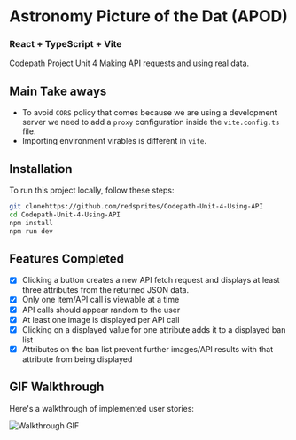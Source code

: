 # Astronomy Picture of the Dat (APOD)

### React + TypeScript + Vite

Codepath Project Unit 4 Making API requests and using real data.

## Main Take aways
  - To avoid `CORS` policy that comes because we are using a development server we need to add a `proxy` configuration inside the `vite.config.ts` file.
  - Importing environment virables is different in `vite`. 

## Installation 
To run this project locally, follow these steps:
``` bash 
git clonehttps://github.com/redsprites/Codepath-Unit-4-Using-API
cd Codepath-Unit-4-Using-API
npm install
npm run dev
```

## Features Completed
- [x] Clicking a button creates a new API fetch request and displays at least three attributes from the returned JSON data.
- [x] Only one item/API call is viewable at a time
- [x] API calls should appear random to the user
- [x] At least one image is displayed per API call
- [x] Clicking on a displayed value for one attribute adds it to a displayed ban list
- [x] Attributes on the ban list prevent further images/API results with that attribute from being displayed

## GIF Walkthrough
Here's a walkthrough of implemented user stories:

![Walkthrough GIF](https://imgur.com/W3XxAFq.gif)